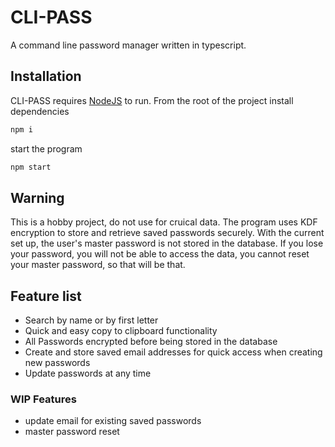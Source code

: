 # CLI-PASS

A command line password manager written in typescript.

## Installation

CLI-PASS requires [NodeJS](https://nodejs.org/en) to run.
From the root of the project install dependencies

```bash
npm i
```
start the program

```bash
npm start
```

## Warning
This is a hobby project, do not use for cruical data. The program uses KDF encryption to store and retrieve saved passwords
securely. With the current set up, the user's master password is not stored in the database. If you lose your password, you will
not be able to access the data, you cannot reset your master password, so that will be that.

## Feature list

- Search by name or by first letter
- Quick and easy copy to clipboard functionality
- All Passwords encrypted before being stored in the database
- Create and store saved email addresses for quick access when creating new passwords
- Update passwords at any time

### WIP Features
- update email for existing saved passwords 
- master password reset
